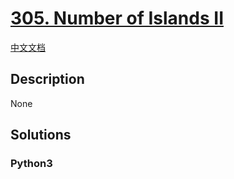 # [305. Number of Islands II](https://leetcode.com/problems/number-of-islands-ii)

[中文文档](/leetcode/0300-0399/0305.Number%20of%20Islands%20II/README.md)

## Description

None

## Solutions

<!-- tabs:start -->

### **Python3**

```python

```

<!-- tabs:end -->
